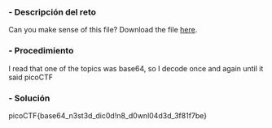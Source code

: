 
### - Descripción del reto

Can you make sense of this file? Download the file [here](https://artifacts.picoctf.net/c/474/enc_flag).
### - Procedimiento

I read that one of the topics was base64, so I decode once and again until it said picoCTF
### - Solución

picoCTF{base64_n3st3d_dic0d!n8_d0wnl04d3d_3f81f7be}